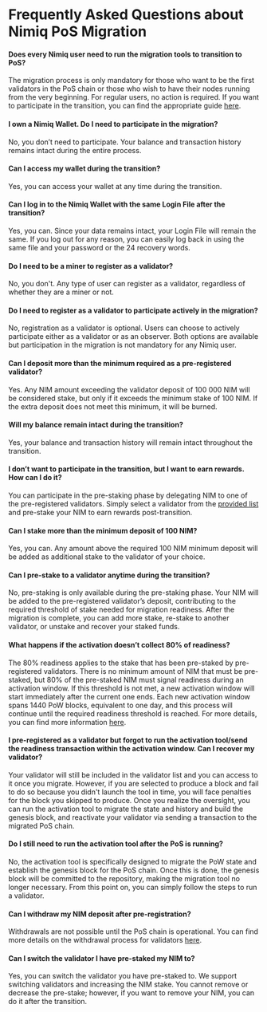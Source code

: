 # Frequently Asked Questions about Nimiq PoS Migration

#### Does every Nimiq user need to run the migration tools to transition to PoS?

The migration process is only mandatory for those who want to be the first validators in the PoS chain or those who wish to have their nodes running from the very beginning. For regular users, no action is required. If you want to participate in the transition, you can find the appropriate guide [here](/migration/).

#### I own a Nimiq Wallet. Do I need to participate in the migration?

No, you don’t need to participate. Your balance and transaction history remains intact during the entire process.

#### Can I access my wallet during the transition?

Yes, you can access your wallet at any time during the transition.

#### Can I log in to the Nimiq Wallet with the same Login File after the transition?

Yes, you can. Since your data remains intact, your Login File will remain the same. If you log out for any reason, you can easily log back in using the same file and your password or the 24 recovery words.

#### Do I need to be a miner to register as a validator?

No, you don't. Any type of user can register as a validator, regardless of whether they are a miner or not.

#### Do I need to register as a validator to participate actively in the migration?

No, registration as a validator is optional. Users can choose to actively participate either as a validator or as an observer. Both options are available but participation in the migration is not mandatory for any Nimiq user.

#### Can I deposit more than the minimum required as a pre-registered validator?

Yes. Any NIM amount exceeding the validator deposit of 100 000 NIM will be considered stake, but only if it exceeds the minimum stake of 100 NIM. If the extra deposit does not meet this minimum, it will be burned.

#### Will my balance remain intact during the transition?

Yes, your balance and transaction history will remain intact throughout the transition.

#### I don’t want to participate in the transition, but I want to earn rewards. How can I do it?

You can participate in the pre-staking phase by delegating NIM to one of the pre-registered validators. Simply select a validator from the [provided list]() and pre-stake your NIM to earn rewards post-transition.

#### Can I stake more than the minimum deposit of 100 NIM?

Yes, you can. Any amount above the required 100 NIM minimum deposit will be added as additional stake to the validator of your choice.

#### Can I pre-stake to a validator anytime during the transition?

No, pre-staking is only available during the pre-staking phase. Your NIM will be added to the pre-registered validator’s deposit, contributing to the required threshold of stake needed for migration readiness. After the migration is complete, you can add more stake, re-stake to another validator, or unstake and recover your staked funds.

#### What happens if the activation doesn’t collect 80% of readiness?

The 80% readiness applies to the stake that has been pre-staked by pre-registered validators. There is no minimum amount of NIM that must be pre-staked, but 80% of the pre-staked NIM must signal readiness during an activation window. If this threshold is not met, a new activation window will start immediately after the current one ends. Each new activation window spans 1440 PoW blocks, equivalent to one day, and this process will continue until the required readiness threshold is reached. For more details, you can find more information [here](migration-technical-details#activation-phase).

#### I pre-registered as a validator but forgot to run the activation tool/send the readiness transaction within the activation window. Can I recover my validator?

Your validator will still be included in the validator list and you can access to it once you migrate. However, if you are selected to produce a block and fail to do so because you didn't launch the tool in time, you will face penalties for the block you skipped to produce. Once you realize the oversight, you can run the activation tool to migrate the state and history and build the genesis block, and reactivate your validator via sending a transaction to the migrated PoS chain.

#### Do I still need to run the activation tool after the PoS is running?

No, the activation tool is specifically designed to migrate the PoW state and establish the genesis block for the PoS chain. Once this is done, the genesis block will be committed to the repository, making the migration tool no longer necessary. From this point on, you can simply follow the steps to run a validator.

#### Can I withdraw my NIM deposit after pre-registration?

Withdrawals are not possible until the PoS chain is operational. You can find more details on the withdrawal process for validators [here](/learn/protocol/validators/validators-and-stakers.md).

#### Can I switch the validator I have pre-staked my NIM to?

Yes, you can switch the validator you have pre-staked to. We support switching validators and increasing the NIM stake. You cannot remove or decrease the pre-stake; however, if you want to remove your NIM, you can do it after the transition.
